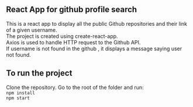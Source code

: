 ## React App for github profile search

This is a react app to display all the public Github repositories and their link of a given username.  
The project is created using create-react-app.  
Axios is used to handle HTTP request to the Github API.  
If username is not found in the github , it displays a message saying user not found.

## To run the project

Clone the repository. Go to the root of the folder and run:  
`npm install`  
`npm start`
